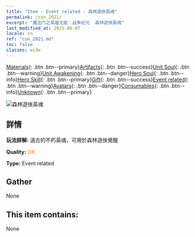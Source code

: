 ```yaml
---
title: "Item - Event related - 森林遊俠英魂"
permalink: /con_2021/
excerpt: "魔法门之英雄无敌：战争纪元  森林遊俠英魂"
last_modified_at: 2021-06-07
locale: cn
ref: "con_2021.md"
toc: false
classes: wide
---
```

 [Materials](/ItemsCN/){: .btn .btn--primary}[Artifacts](/ItemsCN/Artifacts/){: .btn .btn--success}[Unit Soul](/ItemsCN/UnitSoul/){: .btn .btn--warning}[Unit Awakening](/ItemsCN/UnitAwakening/){: .btn .btn--danger}[Hero Soul](/ItemsCN/HeroSoul/){: .btn .btn--info}[Hero Skill](/ItemsCN/HeroSkill/){: .btn .btn--primary}[Gift](/ItemsCN/Gift/){: .btn .btn--success}[Event related](/ItemsCN/Events/){: .btn .btn--warning}[Avatars](/ItemsCN/Avatars/){: .btn .btn--danger}[Consumables](/ItemsCN/Consumables/){: .btn .btn--info}[Unknown](/ItemsCN/Unknown/){: .btn .btn--primary}

 ![森林遊俠英魂](/images/t/juexing_203.png)

## 詳情
 **玩法詳解:** 遠古的不朽英魂，可用於森林遊俠覺醒

 **Quality:** <span style="color: #FF8C00">OK</span>

 **Type:** Event related

## Gather

  None

## This item contains:

  None

